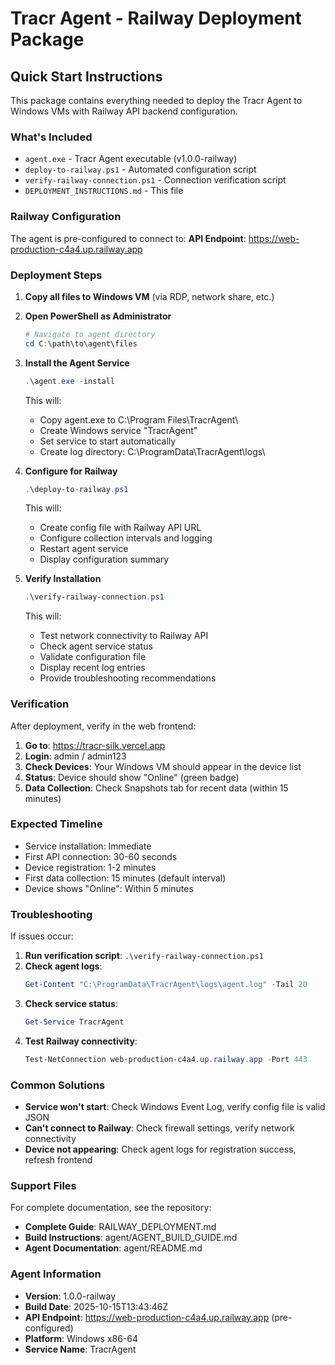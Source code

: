 # Tracr Agent - Railway Deployment Package

## Quick Start Instructions

This package contains everything needed to deploy the Tracr Agent to Windows VMs with Railway API backend configuration.

### What's Included

- `agent.exe` - Tracr Agent executable (v1.0.0-railway)
- `deploy-to-railway.ps1` - Automated configuration script  
- `verify-railway-connection.ps1` - Connection verification script
- `DEPLOYMENT_INSTRUCTIONS.md` - This file

### Railway Configuration

The agent is pre-configured to connect to:
**API Endpoint**: https://web-production-c4a4.up.railway.app

### Deployment Steps

1. **Copy all files to Windows VM** (via RDP, network share, etc.)

2. **Open PowerShell as Administrator**
   ```powershell
   # Navigate to agent directory
   cd C:\path\to\agent\files
   ```

3. **Install the Agent Service**
   ```powershell
   .\agent.exe -install
   ```
   
   This will:
   - Copy agent.exe to C:\Program Files\TracrAgent\
   - Create Windows service "TracrAgent"
   - Set service to start automatically
   - Create log directory: C:\ProgramData\TracrAgent\logs\

4. **Configure for Railway**
   ```powershell
   .\deploy-to-railway.ps1
   ```
   
   This will:
   - Create config file with Railway API URL
   - Configure collection intervals and logging
   - Restart agent service
   - Display configuration summary

5. **Verify Installation**
   ```powershell
   .\verify-railway-connection.ps1
   ```
   
   This will:
   - Test network connectivity to Railway API
   - Check agent service status
   - Validate configuration file
   - Display recent log entries
   - Provide troubleshooting recommendations

### Verification

After deployment, verify in the web frontend:

1. **Go to**: https://tracr-silk.vercel.app
2. **Login**: admin / admin123  
3. **Check Devices**: Your Windows VM should appear in the device list
4. **Status**: Device should show "Online" (green badge)
5. **Data Collection**: Check Snapshots tab for recent data (within 15 minutes)

### Expected Timeline

- Service installation: Immediate
- First API connection: 30-60 seconds
- Device registration: 1-2 minutes
- First data collection: 15 minutes (default interval)
- Device shows "Online": Within 5 minutes

### Troubleshooting

If issues occur:

1. **Run verification script**: `.\verify-railway-connection.ps1`
2. **Check agent logs**: 
   ```powershell
   Get-Content "C:\ProgramData\TracrAgent\logs\agent.log" -Tail 20
   ```
3. **Check service status**:
   ```powershell
   Get-Service TracrAgent
   ```
4. **Test Railway connectivity**:
   ```powershell
   Test-NetConnection web-production-c4a4.up.railway.app -Port 443
   ```

### Common Solutions

- **Service won't start**: Check Windows Event Log, verify config file is valid JSON
- **Can't connect to Railway**: Check firewall settings, verify network connectivity
- **Device not appearing**: Check agent logs for registration success, refresh frontend

### Support Files

For complete documentation, see the repository:
- **Complete Guide**: RAILWAY_DEPLOYMENT.md
- **Build Instructions**: agent/AGENT_BUILD_GUIDE.md  
- **Agent Documentation**: agent/README.md

### Agent Information

- **Version**: 1.0.0-railway
- **Build Date**: 2025-10-15T13:43:46Z
- **API Endpoint**: https://web-production-c4a4.up.railway.app (pre-configured)
- **Platform**: Windows x86-64
- **Service Name**: TracrAgent